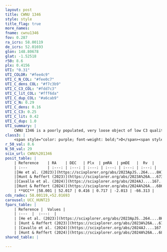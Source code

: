 ```yaml
---
layout: post
title: CWNU 1346
style: style
title_flag: true
more_names: 
fname: cwnu1346
fov: 0.287
ra_icrs: 58.00119
de_icrs: 52.01693
glon: 148.80678
glat: -1.52518
r50: 8.6
plx: 0.4156
UTI: "0.31"
UTI_COLOR: "#fee4c9"
UTI_C_N_COL: "#fee0c7"
UTI_C_dens_COL: "#f7c3b9"
UTI_C_C3_COL: "#fdd7c3"
UTI_C_lit_COL: "#fff6da"
UTI_C_dup_COL: "#a6cab9"
UTI_C_N: 0.29
UTI_C_dens: 0.16
UTI_C_C3: 0.25
UTI_C_lit: 0.42
UTI_C_dup: 1.0
UTI_summary: |
    CWNU 1346 is a poorly populated, very loose object of low C3 quality. It was recently reported in the literature.
class3: |
    <span style="color: purple; font-weight: bold;">D</span><span style="color: #FFC300; font-weight: bold;">B</span>
r_50_val: 8.6
N_50_val: 29
scix_url: CWNU%201346
posit_table: |
    | Reference    | RA    | DEC   | Plx  | pmRA  | pmDE   |  Rv  |
    | :---         | :---: | :---: | :---: | :---: | :---: | :---: |
    |[He et al. (2023)](https://scixplorer.org/abs/2023ApJS..264....8H) | 58.023 | 52.036 | 0.412 | 0.721 | -2.016 | 6.21 |
    |[Hunt & Reffert (2023)](https://scixplorer.org/abs/2023A%26A...673A.114H) | 57.968 | 52.013 | 0.409 | 0.709 | -2.004 | -42.192 |
    |[Cavallo et al. (2024)](https://scixplorer.org/abs/2024AJ....167...12C) | 58.054 | 52.046 | 0.411 | -- | -- | -- |
    |[Hunt & Reffert (2024)](https://scixplorer.org/abs/2024A%26A...686A..42H) | 57.968 | 52.013 | 0.409 | 0.709 | -2.004 | -42.192 |
    | **UCC** |58.001 | 52.017 | 0.416 | 0.717 | -2.013 | -66.313 | 
cds_radec: 58.00119,+52.01693
carousel: UCC_HUNT23
fpars_table: |
    | Reference |  Values |
    | :---  |  :---:  |
    | [He et al. (2023)](https://scixplorer.org/abs/2023ApJS..264....8H) | `A0=3.05, m-M=11.8, logAge=8.9` |
    | [Hunt & Reffert (2023)](https://scixplorer.org/abs/2023A%26A...673A.114H) | `AV50=3.067, diffAV50=2.332, MOD50=11.75, logAge50=8.371` |
    | [Cavallo et al. (2024)](https://scixplorer.org/abs/2024AJ....167...12C) | `AV50=3.5, dMod50=11.95, logAge50=8.28, [Fe/H]50=0.13` |
    | [Hunt & Reffert (2024)](https://scixplorer.org/abs/2024A%26A...686A..42H) | `MassJ=434.679` |
shared_table: |
    
---
```

